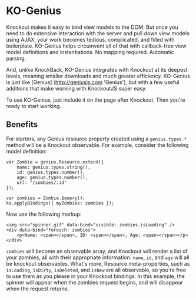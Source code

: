 KO-Genius
=========

Knockout makes it easy to bind view models to the DOM. But once you need to do extensive interaction with the server
and pull down view models using AJAX, your work becomes tedious, complicated, and filled with boilerplate.
KO-Genius helps circumvent all of that with callback-free view model definitions and instantiations. No mapping required.
Automatic parsing. 

And, unlike KnockBack, KO-Genius integrates with Knockout at its deepest levels, meaning smaller
downloads and much greater efficiency. KO-Genius is just like [Genius] (http://geniusjs.com 'Genius'), 
but with a few useful additions that make working with KnockoutJS super easy.

To use KO-Genius, just include it on the page after Knockout. Then you're ready to start working.

Benefits
--------

For starters, any Genius resource property created using a `genius.types.*` method will be a Knockout observable. For example, consider the following
model definition:

	var Zombie = genius.Resource.extend({
		name: genius.types.string(),
		id: genius.types.number(),
		age: genius.types.number(),
		url: "/zombies/:id"
	});

	var zombies = Zombie.$query();
	ko.applyBindings({ myZombies: zombies });

Now use the following markup:
	
	<img src="spinner.gif" data-bind="visible: zombies.isLoading" />
	<div data-bind="foreach: zombies">
		<p>Name: <span></span>, ID: <span></span>, Age: <span></span></p>
	</div>

`zombies` will become an observable array, and Knockout will render a list of
your zombies, all with their appropriate information. `name`, `id`, and `age` will all be knockout observables.
What's more, Resource meta-properties,
such as `isLoading`, `isDirty`, `isDeleted`, and `isNew` are all observable, so you're
free to use them as you please in your Knockout bindings. In this example, the spinner will appear when the 
zombies request begins, and will disappear when the request returns.









